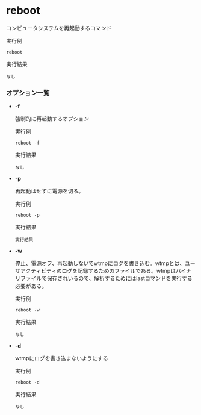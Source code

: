 [](ファイル名はコマンド名.md)
# reboot
コンピュータシステムを再起動するコマンド

  実行例 [](変更しない)
  
  ```
  reboot
  ```


  実行結果　[](変更しない)


  ```
  なし
  ```

### オプション一覧


- **-f**
  
  強制的に再起動するオプション

  実行例 [](変更しない)
  
  ```
  reboot -f
  ```


  実行結果　[](変更しない)


  ```
  なし
  ```
- **-p** 
    
  再起動はせずに電源を切る。
  
  実行例　[](変更しない)
  
  ```
  reboot -p
  ```


  実行結果　[](変更しない)


  ```
  実行結果
  ```
- **-w** 
    
  停止、電源オフ、再起動しないでwtmpにログを書き込む。wtmpとは、ユーザアクティビティのログを記録するためのファイルである。wtmpはバイナリファイルで保存されいるので、解析するためにはlastコマンドを実行する必要がある。
  
  実行例　[](変更しない)
  
  ```
  reboot -w
  ```


  実行結果　[](変更しない)


  ```
  なし
  ```

- **-d** 
    
  wtmpにログを書き込まないようにする
  
  実行例　[](変更しない)
  
  ```
  reboot -d
  ```


  実行結果　[](変更しない)


  ```
  なし
  ```
